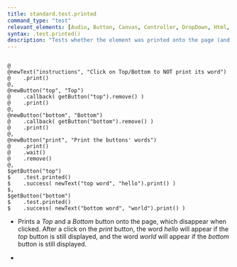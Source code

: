 ```yaml
---
title: standard.test.printed
command_type: "test"
relevant_elements: [Audio, Button, Canvas, Controller, DropDown, Html, Image, MediaRecorder, Scale, Text, TextInput, Tooltip, Video, VoiceRecorder, Youtube]
syntax: .test.printed()
description: "Tests whether the element was printed onto the page (and has not been removed since then)."
---
```


<!--more-->

<pre><code class="language-diff-javascript diff-highlight try-true">
@
@newText("instructions", "Click on Top/Bottom to NOT print its word")
@    .print()
@,
@newButton("top", "Top")
@    .callback( getButton("top").remove() ) 
@    .print()
@,
@newButton("bottom", "Bottom")
@    .callback( getButton("bottom").remove() )
@    .print()
@,
@newButton("print", "Print the buttons' words")
@    .print()
@    .wait()
@    .remove()
@,
$getButton("top")
$    .test.printed()
$    .success( newText("top word", "hello").print() )
$,
$getButton("bottom")
$    .test.printed()
$    .success( newText("bottom word", "world").print() )
</code></pre>

+ Prints a *Top* and a *Bottom* button onto the page, which disappear when clicked. After a click on the *print* button, the word *hello* will appear if the *top* button is still displayed, and the word *world* will appear if the *bottom* button is still displayed.

+ 		
